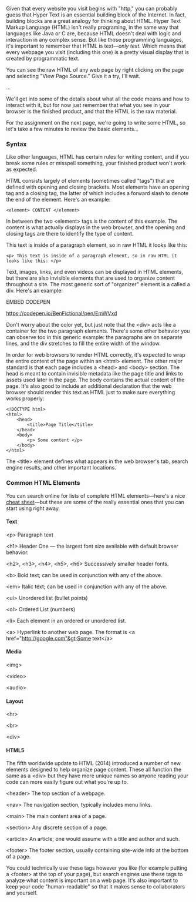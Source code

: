 

Given that every website you visit begins with "http," you can probably guess that Hyper Text is an essential building block of the Internet. In fact, building blocks are a great analogy for thinking about HTML. Hyper Text Markup Language \(HTML\) isn't really programing, in the same way that languages like Java or C are, because HTML doesn't deal with logic and interaction in any complex sense. But like those programming languages, it's important to remember that HTML is text—_only text._ Which means that every webpage you visit \(including this one\) is a pretty visual display that is created by programmatic text. 

You can see the raw HTML of any web page by right clicking on the page and selecting "View Page Source." Give it a try, I'll wait. 

...

We'll get into some of the details about what all the code means and how to interact with it, but for now just remember that what you see in your browser is the finished product, and that the HTML is the raw material.

For the assignment on the next page, we're going to write some HTML, so let's take a few minutes to review the basic elements...

### Syntax

Like other languages, HTML has certain rules for writing content, and if you break some rules or misspell something, your finished product won't work as expected.

HTML consists largely of elements \(sometimes called "tags"\) that are defined with opening and closing  brackets. Most elements have an opening tag and a closing tag, the latter of which includes a forward slash to denote the end of the element. Here's an example:

```
<element> CONTENT </element>
```

In between the two &lt;element&gt; tags is the content of this example. The content is what actually displays in the web browser, and the opening and closing tags are there to identify the type of content. 

This text is inside of a paragraph element, so in raw HTML it looks like this:

```
<p> This text is inside of a paragraph element, so in raw HTML it looks like this: </p>
```

Text, images, links, and even videos can be displayed in HTML elements, but there are also invisible elements that are used to organize content throughout a site. The most generic sort of "organizer" element is a called a div. Here's an example:

EMBED CODEPEN

https://codepen.io/BenFictional/pen/EmWVxd

Don't worry about the color yet, but just note that the &lt;div&gt; acts like a container for the two paragraph elements. There's some other behavior you can observe too in this generic example: the paragraphs are on separate lines, and the div stretches to fill the entire width of the window. 

In order for web browsers to render HTML correctly, it's expected to wrap the entire content of the page within an &lt;html&gt; element.   The other major standard is that each page includes a &lt;head&gt; and &lt;body&gt; section. The head is meant to contain invisible metadata like the page title and links to assets used later in the page. The body contains the actual content of the page. It's also good to include an additional declaration that the web browser should render this text as HTML just to make sure everything works properly: 

```
<!DOCTYPE html>
<html>
    <head>
        <title>Page Title</title>
    </head>
    <body>
        <p> Some content </p>
    </body>
</html>
```

The &lt;title&gt; element defines what appears in the web browser's tab, search engine results, and other important locations. 

### Common HTML Elements

You can search online for lists of complete HTML elements—here's a nice [cheat sheet](https://websitesetup.org/html5-cheat-sheet/)—but these are some of the really essential ones that you can start using right away.

#### Text

&lt;p&gt; Paragraph text

&lt;h1&gt; Header One — the largest font size available with default browser behavior.

&lt;h2&gt;, &lt;h3&gt;, &lt;h4&gt;, &lt;h5&gt;, &lt;h6&gt; Successively smaller header fonts.

&lt;b&gt; Bold text; can be used in conjunction with any of the above. 

&lt;em&gt; Italic text; can be used in conjunction with any of the above. 

&lt;ul&gt; Unordered list \(bullet points\)

&lt;ol&gt; Ordered List \(numbers\)

&lt;li&gt; Each element in an ordered or unordered list. 

&lt;a&gt; Hyperlink to another web page. The format is &lt;a href="http://google.com"&gt;Some text&lt;/a&gt;

#### Media

&lt;img&gt;

&lt;video&gt;

&lt;audio&gt;

#### Layout

&lt;hr&gt;

&lt;br&gt;

&lt;div&gt;

#### HTML5

The fifth worldwide update to HTML \(2014\) introduced a number of new elements designed to help organize page content. These all function the same as a &lt;div&gt; but they have more unique names so anyone reading your code can more easily figure out what you're up to. 

&lt;header&gt; The top section of a webpage. 

&lt;nav&gt; The navigation section, typically includes menu links.

&lt;main&gt; The main content area of a page.

&lt;section&gt; Any discrete section of a page. 

&lt;article&gt; An article; one would assume with a title and author and such. 

&lt;footer&gt; The footer section, usually containing site-wide info at the bottom of a page.

You could technically use these tags however you like \(for example putting a &lt;footer&gt; at the top of your page\), but search engines use these tags to analyze what content is important on a web page. It's also important to keep your code "human-readable" so that it makes sense to collaborators and yourself. 







